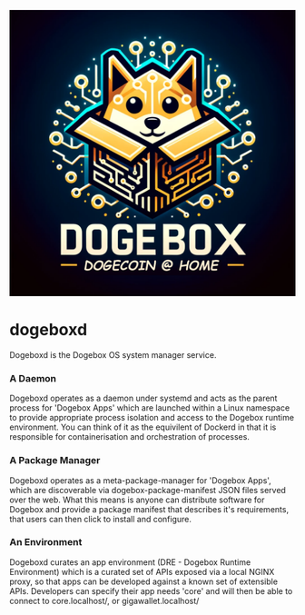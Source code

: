 ![Dogebox Logo](/docs/dogebox-logo.png)

# dogeboxd

Dogeboxd is the Dogebox OS system manager service.

### A Daemon 

Dogeboxd operates as a daemon under systemd and acts as the parent process for 'Dogebox Apps' which are launched 
within a Linux namespace to provide appropriate process isolation and access to the Dogebox runtime environment. 
You can think of it as the equivilent of Dockerd in that it is responsible for containerisation and orchestration
of processes.

### A Package Manager

Dogeboxd operates as a meta-package-manager for 'Dogebox Apps', which are discoverable via dogebox-package-manifest
JSON files served over the web. What this means is anyone can distribute software for Dogebox and provide a package
manifest that describes it's requirements, that users can then click to install and configure.

### An Environment

Dogeboxd curates an app environment (DRE - Dogebox Runtime Environment) which is a curated set of APIs exposed via 
a local NGINX proxy, so that apps can be developed against a known set of extensible APIs.  Developers can specify 
their app needs 'core' and will then be able to connect to core.localhost/<core api>, or gigawallet.localhost/<some api>




